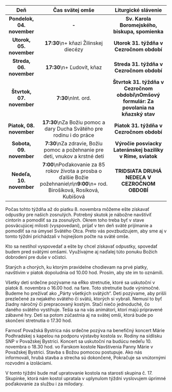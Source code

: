 <!-- title: "Informácie o omšiach - 03. - 10. november" -->
<!-- date: "2024-11-03" -->

<!-- table-setup wrapStyle=row; wrapOn=max-width:767px; wrapHideHeader=true -->
| Deň | Čas svätej omše | Liturgické slávenie |
| :---: | :---: | :---: |
| **Pondelok, 04. november** | **-** | **Sv. Karola Boromejského, biskupa, spomienka** |
| **Utorok, 05. november** | **17:30**\n+ kňazi Žilinskej diecézy | **Utorok 31. týždňa v Cezročnom období** |
| **Streda, 06. november** | **17:30**\n+ Ľudovít, kňaz | **Streda 31. týždňa v Cezročnom období** |
| **Štvrtok, 07. november** | **7:30**\nInt. ord. | **Štvrtok 31. týždňa v Cezročnom období\nOmšový formulár: Za povolania na kňazský stav** |
| **Piatok, 08. november** | **17:30**\nZa Božiu pomoc a dary Ducha Svätého pre rodinu i do práce | **Piatok 31. týždňa v Cezročnom období** |
| **Sobota, 09. november** | **7:30**\nZa zdravie, Božiu pomoc a požehnanie pre deti, vnukov  a krstné deti | **Výročie posviacky Lateránskej baziliky v Ríme, sviatok** |
| **Nedeľa, 10. november** | **7:00**\nPoďakovanie za 85 rokov života a prosba o ďalšie Božie požehnanie\n\n**9:00**\n+ rod. Birošíková, Rosíková, Kubišová | **TRIDSIATA DRUHÁ NEDEĽA V CEZROČNOM OBDOBÍ** |

Počas tohto týždňa až do piatku 8. novembra môžeme ešte získavať odpustky pre našich zosnulých. Potrebný skutok je nábožne navštíviť cintorín a pomodliť sa za zosnulých. Okrem toho treba byť v stave posväcujúcej milosti (vyspovedaní), prijať v ten deň sväté prijímanie a pomodliť sa na úmysel Svätého Otca. Preto vás povzbudzujem, aby sme aj v tomto týždni prichádzali v  hojnejšom počte na sväté omše.

Kto sa nestihol vyspovedať a ešte by chcel získavať odpustky, spovedať budem pred svätými omšami. Využívajme aj naďalej túto ponuku Božích dobrodení pre duše v očistci.

Starých a chorých, ku ktorým pravidelne chodievam na prvé piatky, navštívim v piatok dopoludnia od 10.00 hod. Prosím, aby ste im to oznámili.

Všetky deti srdečne pozývame na eRko stretnutie, ktoré sa uskutoční v piatok 8. novembra o 16.00 hod. na fare. Toto stretnutie bude výnimočné. Budeme ho prežívať ako „Párty všetkých svätých“. Deti pozývame, aby prišli prezlečené za nejakého svätého či svätú, ktorých si vybrali. Nemusí to byť žiadny náročný či prepracovaný kostým. Stačí niečo jednoduché, čo daného svätého vystihuje. Tešia sa na vás animátori, ktorí majú pripravené zábavné hry. Deti sa potom zúčastnia aj na svätej omši, ktorá bude po skončení stretnutia o 17.30 hod.

Farnosť Považská Bystrica nás srdečne pozýva na benefičný koncert Márie Podhradskej s kapelou na podporu výstavby kostola sv. Rodiny na sídlisku SNP v Považskej Bystrici. Koncert sa uskutoční na budúcu nedeľu 10. novembra o 18.30 hod. vo Farskom kostole Navštívenia Panny Márie v Považskej Bystrici. Stavba s Božou pomocou postupuje. Ako nás informovali, hrubá stavba a strecha sú dokončené, Pokračuje sa vnútornými rozvodmi a izoláciami.
 
V tomto týždni bude mať upratovanie kostola na starosti skupina č. 17. Skupinke, ktorá nám kostol upratala v uplynulom týždni vyslovujem úprimné poďakovanie za službu i za milodary.

